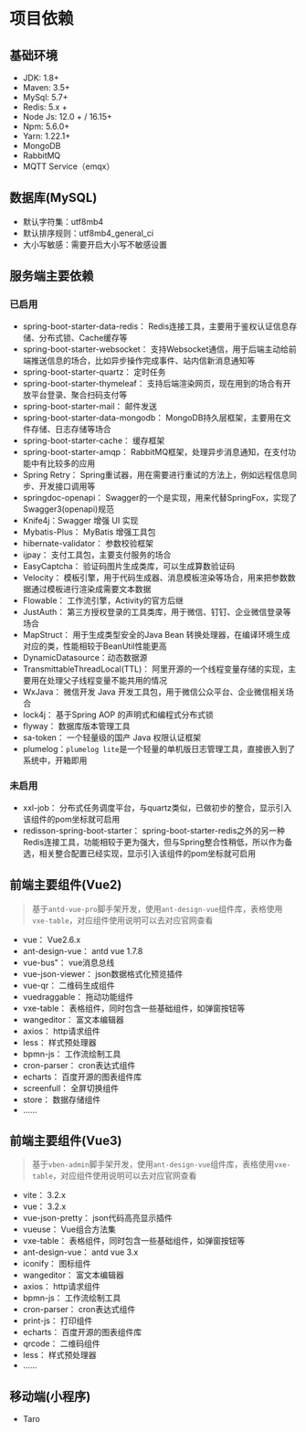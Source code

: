 # 项目依赖
## 基础环境
- JDK: 1.8+ 
- Maven: 3.5+
- MySql: 5.7+
- Redis: 5.x +
- Node Js: 12.0 + / 16.15+
- Npm: 5.6.0+
- Yarn: 1.22.1+
- MongoDB
- RabbitMQ
- MQTT Service（emqx）
## 数据库(MySQL)

- 默认字符集：utf8mb4
- 默认排序规则：utf8mb4_general_ci
- 大小写敏感：需要开启大小写不敏感设置

## 服务端主要依赖
### 已启用
- spring-boot-starter-data-redis：  Redis连接工具，主要用于鉴权认证信息存储、分布式锁、Cache缓存等
- spring-boot-starter-websocket：  支持Websocket通信，用于后端主动给前端推送信息的场合，比如异步操作完成事件、站内信新消息通知等
- spring-boot-starter-quartz：  定时任务
- spring-boot-starter-thymeleaf：  支持后端渲染网页，现在用到的场合有开放平台登录、聚合扫码支付等
- spring-boot-starter-mail：  邮件发送
- spring-boot-starter-data-mongodb：  MongoDB持久层框架，主要用在文件存储、日志存储等场合
- spring-boot-starter-cache：  缓存框架
- spring-boot-starter-amqp：  RabbitMQ框架，处理异步消息通知，在支付功能中有比较多的应用
- Spring Retry：  Spring重试器，用在需要进行重试的方法上，例如远程信息同步、开发接口调用等
- springdoc-openapi：  Swagger的一个是实现，用来代替SpringFox，实现了Swagger3(openapi)规范
- Knife4j：Swagger 增强 UI 实现
- Mybatis-Plus：  MyBatis 增强工具包
- hibernate-validator：  参数校验框架
- ijpay：  支付工具包，主要支付服务的场合
- EasyCaptcha：  验证码图片生成类库，可以生成算数验证码
- Velocity：  模板引擎，用于代码生成器、消息模板渲染等场合，用来把参数数据通过模板进行渲染成需要文本数据
- Flowable：  工作流引擎，Activity的官方后继
- JustAuth：  第三方授权登录的工具类库，用于微信、钉钉、企业微信登录等场合
- MapStruct：  用于生成类型安全的Java Bean 转换处理器，在编译环境生成对应的类，性能相较于BeanUtil性能更高
- DynamicDatasource：动态数据源
- TransmittableThreadLocal(TTL)：  阿里开源的一个线程变量存储的实现，主要用在处理父子线程变量不能共用的情况
- WxJava：  微信开发 Java 开发工具包，用于微信公众平台、企业微信相关场合
- lock4j：  基于Spring AOP 的声明式和编程式分布式锁
- flyway：  数据库版本管理工具
- sa-token：  一个轻量级的国产 Java 权限认证框架
- plumelog：`plumelog lite`是一个轻量的单机版日志管理工具，直接嵌入到了系统中，开箱即用

### 未启用
- xxl-job：  分布式任务调度平台，与quartz类似，已做初步的整合，显示引入该组件的pom坐标就可启用
- redisson-spring-boot-starter：  spring-boot-starter-redis之外的另一种Redis连接工具，功能相较于更为强大，但与Spring整合性稍低，所以作为备选，相关整合配置已经实现，显示引入该组件的pom坐标就可启用

## 前端主要组件(Vue2) 

> 基于`antd-vue-pro`脚手架开发，使用`ant-design-vue`组件库，表格使用`vxe-table`，对应组件使用说明可以去对应官网查看

- vue：  Vue2.6.x
- ant-design-vue：  antd vue 1.7.8
- vue-bus"：  vue消息总线
- vue-json-viewer：  json数据格式化预览插件
- vue-qr：  二维码生成组件
- vuedraggable：  拖动功能组件
- vxe-table：  表格组件，同时包含一些基础组件，如弹窗按钮等
- wangeditor：  富文本编辑器
- axios：  http请求组件
- less：  样式预处理器
- bpmn-js：  工作流绘制工具
- cron-parser：  cron表达式组件
- echarts：  百度开源的图表组件库
- screenfull：  全屏切换组件
- store：  数据存储组件
- ......
## 前端主要组件(Vue3)

> 基于`vben-admin`脚手架开发，使用`ant-design-vue`组件库，表格使用`vxe-table`，对应组件使用说明可以去对应官网查看

- vite：  3.2.x
- vue：  3.2.x
- vue-json-pretty：  json代码高亮显示插件
- vueuse：  Vue组合方法集
- vxe-table：  表格组件，同时包含一些基础组件，如弹窗按钮等
- ant-design-vue：  antd vue 3.x
- iconify：  图标组件
- wangeditor：  富文本编辑器
- axios：  http请求组件
- bpmn-js：  工作流绘制工具
- cron-parser：  cron表达式组件
- print-js：  打印组件
- echarts：  百度开源的图表组件库
- qrcode：  二维码组件
- less：  样式预处理器
- ......

## 移动端(小程序)

- Taro 
